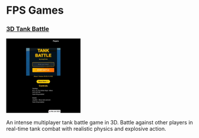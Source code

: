 # FPS Games

### [3D Tank Battle](https://3dtankbattle.com)

<img src="/games/3d-tank-battle/screenshots/3d-tank-battle-2025-03-25T01-20-33-912Z.jpg" width="200" height="200" alt="3D Tank Battle screenshot">

An intense multiplayer tank battle game in 3D. Battle against other players in real-time tank combat with realistic physics and explosive action.

